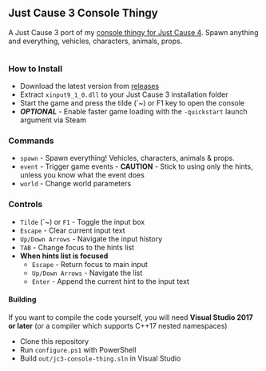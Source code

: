 ## Just Cause 3 Console Thingy
A Just Cause 3 port of my [console thingy for Just Cause 4](https://github.com/aaronkirkham/jc4-console-thingy). Spawn anything and everything, vehicles, characters, animals, props.

<p align="center"><img src="https://i.imgur.com/gUAmqcR.png" alt=""></p>

### How to Install
 - Download the latest version from [releases](https://github.com/aaronkirkham/jc3-console-thingy/releases)
 - Extract `xinput9_1_0.dll` to your Just Cause 3 installation folder
 - Start the game and press the tilde (\`~) or F1 key to open the console
 - ***OPTIONAL*** - Enable faster game loading with the `-quickstart` launch argument via Steam

### Commands
 - `spawn` - Spawn everything! Vehicles, characters, animals & props.
 - `event` - Trigger game events - **CAUTION** - Stick to using only the hints, unless you know what the event does
 - `world` - Change world parameters

### Controls
 - `Tilde` (\`~) or `F1` - Toggle the input box
 - `Escape` - Clear current input text
 - `Up/Down Arrows` - Navigate the input history
 - `TAB` - Change focus to the hints list
 - **When hints list is focused**
   - `Escape` - Return focus to main input
   - `Up/Down Arrows` - Navigate the list
   - `Enter` - Append the current hint to the input text

#### Building
If you want to compile the code yourself, you will need **Visual Studio 2017 or later** (or a compiler which supports C++17 nested namespaces)
 - Clone this repository
 - Run `configure.ps1` with PowerShell
 - Build `out/jc3-console-thing.sln` in Visual Studio
